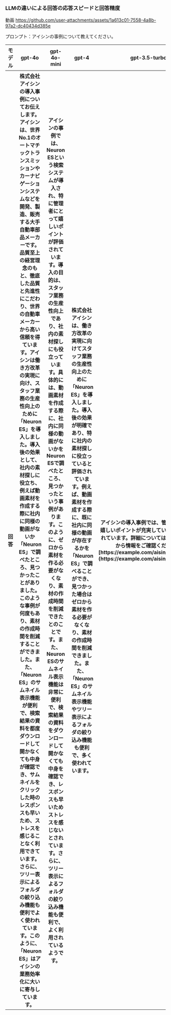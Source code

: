 

### LLMの違いによる回答の応答スピードと回答精度
動画
https://github.com/user-attachments/assets/1a613c01-7558-4a8b-97a2-dc40434d385e

プロンプト：アイシンの事例について教えてください。

<table border="0">
  <tr>
    <th width="100">モデル</th>
    <th width="1000">gpt-4o</th>
    <th width="100">gpt-4o-mini</th>
    <th width="100">gpt-4</th>
    <th width="100">gpt-3.5-turbo</th>
  </tr>
  <tr>
    <th width="100">回答</th>
    <th width="1000">株式会社アイシンの導入事例についてお伝えします。アイシンは、世界No.1のオートマチックトランスミッションやカーナビゲーションシステムなどを開発、製造、販売する大手自動車部品メーカーです。品質至上の経営理念のもと、徹底した品質と先進性にこだわり、世界の自動車メーカーから高い信頼を得ています。アイシンは働き方改革の実現に向け、スタッフ業務の生産性向上のために「Neuron ES」を導入しました。導入後の効果として、社内の素材探しに役立ち、例えば動画素材を作成する際に社内に同様の動画がないか「Neuron ES」で調べたところ、見つかったことがありました。このような事例が何度もあり、素材の作成時間を削減することができました。また、「Neuron ES」のサムネイル表示機能が便利で、検索結果の資料を都度ダウンロードして開かなくても中身が確認でき、サムネイルをクリックした時のレスポンスも早いため、ストレスを感じることなく利用できています。さらに、ツリー表示によるフォルダの絞り込み機能も便利でよく使われています。このように、「Neuron ES」はアイシンの業務効率化に大いに寄与しています。</th>
    <th width="100">アイシンの事例では、Neuron ESという検索システムが導入され、特に管理者にとって嬉しいポイントが評価されています。導入の目的は、スタッフ業務の生産性向上であり、社内の素材探しにも役立っています。具体的には、動画素材を作成する際に、社内に同様の動画がないかをNeuron ESで調べたところ、見つかったという事例があります。このように、ゼロから素材を作る必要がなくなり、素材の作成時間を削減できたとのことです。また、Neuron ESのサムネイル表示機能は非常に便利で、検索結果の資料をダウンロードして開かなくても中身を確認でき、レスポンスも早いためストレスを感じないとされています。さらに、ツリー表示によるフォルダの絞り込み機能も便利で、よく利用されているようです。</th>
    <th width="100">株式会社アイシンは、働き方改革の実現に向けてスタッフ業務の生産性向上のために「Neuron ES」を導入しました。導入後の効果が明確であり、特に社内の素材探しに役立っていると評価されています。例えば、動画素材を作成する際に、既に社内に同様の動画が存在するかを「Neuron ES」で調べることができ、見つかった場合はゼロから素材を作る必要がなくなり、素材の作成時間を削減できました。また、「Neuron ES」のサムネイル表示機能やツリー表示によるフォルダの絞り込み機能も便利で、多く使われています。</th>
    <th width="100">アイシンの導入事例では、管理者にとって嬉しいポイントが充実している点が評価されています。詳細については、以下のURLから情報をご確認ください。
[https://example.com/aisin_case_study](https://example.com/aisin_case_study)</th>
  </tr>
</table>
